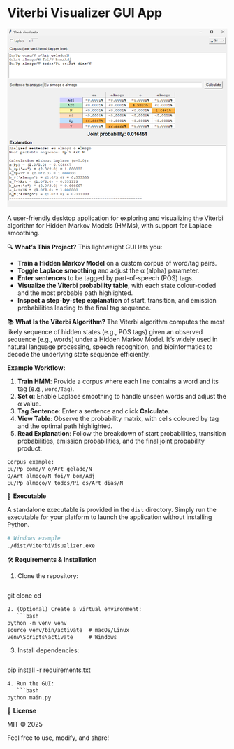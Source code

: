 ﻿# Viterbi Visualizer GUI App

![App Screenshot](vit.png)

A user-friendly desktop application for exploring and visualizing the Viterbi algorithm for Hidden Markov Models (HMMs), with support for Laplace smoothing.

🔍 **What’s This Project?**
This lightweight GUI lets you:

- **Train a Hidden Markov Model** on a custom corpus of word/tag pairs.
- **Toggle Laplace smoothing** and adjust the α (alpha) parameter.
- **Enter sentences** to be tagged by part-of-speech (POS) tags.
- **Visualize the Viterbi probability table**, with each state colour-coded and the most probable path highlighted.
- **Inspect a step-by-step explanation** of start, transition, and emission probabilities leading to the final tag sequence.

📚 **What Is the Viterbi Algorithm?**
The Viterbi algorithm computes the most likely sequence of hidden states (e.g., POS tags) given an observed sequence (e.g., words) under a Hidden Markov Model. It’s widely used in natural language processing, speech recognition, and bioinformatics to decode the underlying state sequence efficiently.

**Example Workflow:**

1. **Train HMM**: Provide a corpus where each line contains a word and its tag (e.g., `word/Tag`).
2. **Set α**: Enable Laplace smoothing to handle unseen words and adjust the α value.
3. **Tag Sentence**: Enter a sentence and click **Calculate**.
4. **View Table**: Observe the probability matrix, with cells coloured by tag and the optimal path highlighted.
5. **Read Explanation**: Follow the breakdown of start probabilities, transition probabilities, emission probabilities, and the final joint probability product.

```plaintext
Corpus example:
Eu/Pp como/V o/Art gelado/N
O/Art almoço/N foi/V bom/Adj
Eu/Pp almoço/V todos/Pi os/Art dias/N
```

🚀 **Executable**

A standalone executable is provided in the `dist` directory. Simply run the executable for your platform to launch the application without installing Python.

```bash
# Windows example
./dist/ViterbiVisualizer.exe
```

🛠️ **Requirements & Installation**

1. Clone the repository:

   ```bash

   ```

git clone <repo-url>
cd <repo-directory>

````
2. (Optional) Create a virtual environment:
   ```bash
python -m venv venv
source venv/bin/activate  # macOS/Linux
venv\Scripts\activate     # Windows
````

3. Install dependencies:

   ```bash

   ```

pip install -r requirements.txt

````
4. Run the GUI:
   ```bash
python main.py
````

📄 **License**

MIT © 2025

Feel free to use, modify, and share!
